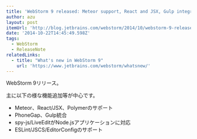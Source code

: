 ```yaml
---
title: 'WebStorm 9 released: Meteor support, React and JSX, Gulp integration, and more | JetBrains WebStorm Blog'
author: azu
layout: post
itemUrl: 'http://blog.jetbrains.com/webstorm/2014/10/webstorm-9-released-meteor-support-react-and-jsx-gulp-integration-and-more/'
date: '2014-10-22T14:45:49.598Z'
tags:
  - WebStorm
  - ReleaseNote
relatedLinks:
  - title: "What's new in WebStorm 9"
    url: 'https://www.jetbrains.com/webstorm/whatsnew/'
---
```

WebStorm 9リリース。

主に以下の様な機能追加等が中心です。

- Meteor、React/JSX、Polymerのサポート
- PhoneGap、Gulp統合
- spy-js/LiveEditがNode.jsアプリケーションに対応
- ESLint/JSCS/EditorConfigのサポート
